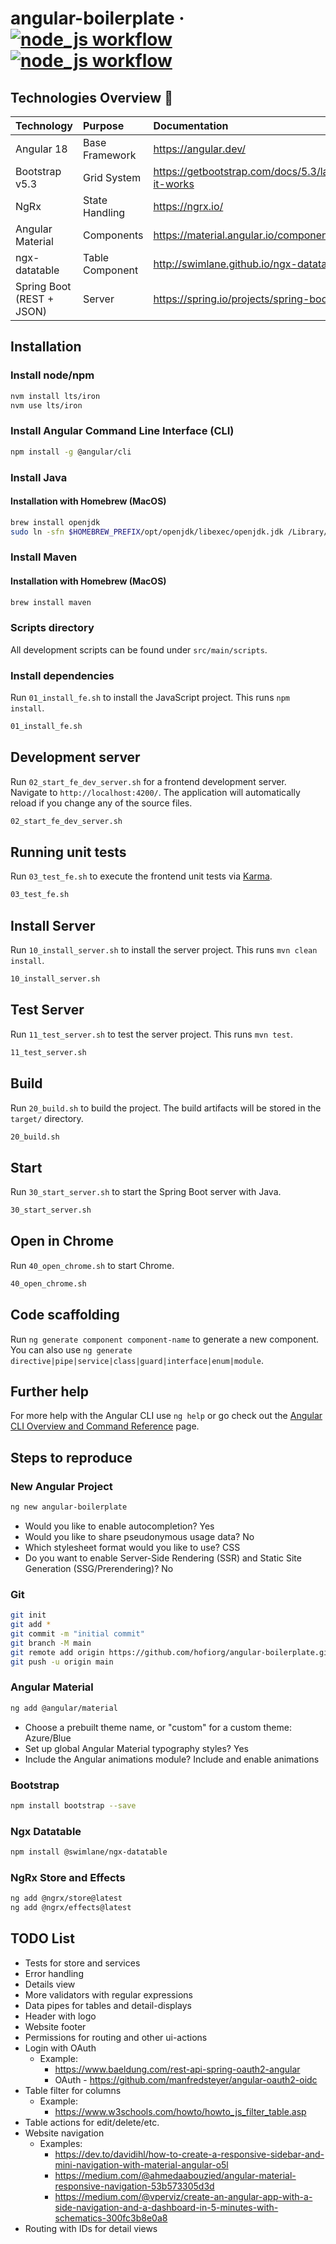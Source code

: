 # angular-boilerplate &middot; <a href="https://github.com/hofiorg/angular-boilerplate/actions/workflows/node.js.yml">![node_js workflow](https://github.com/hofiorg/angular-boilerplate/actions/workflows/node.js.yml/badge.svg)</a> <a href="https://github.com/hofiorg/angular-boilerplate/actions/workflows/maven.yml">![node_js workflow](https://github.com/hofiorg/angular-boilerplate/actions/workflows/maven.yml/badge.svg)</a>

## Technologies Overview 🚀

| Technology                    | Purpose         | Documentation                                                 |
|:------------------------------|:----------------|:--------------------------------------------------------------|
| Angular 18                    | Base Framework  | <https://angular.dev/>                                        |
| Bootstrap v5.3                | Grid System     | <https://getbootstrap.com/docs/5.3/layout/grid/#how-it-works> |
| NgRx                          | State Handling  | <https://ngrx.io/>                                            |
| Angular Material              | Components      | <https://material.angular.io/components/categories>           |
| ngx-datatable                 | Table Component | <http://swimlane.github.io/ngx-datatable/>                    |
| Spring Boot<br/>(REST + JSON) | Server          | <https://spring.io/projects/spring-boot>                      |

## Installation

### Install node/npm

```sh
nvm install lts/iron
nvm use lts/iron
```

### Install Angular Command Line Interface (CLI)

```sh
npm install -g @angular/cli
```

### Install Java

#### Installation with Homebrew (MacOS)

```sh
brew install openjdk
sudo ln -sfn $HOMEBREW_PREFIX/opt/openjdk/libexec/openjdk.jdk /Library/Java/JavaVirtualMachines/openjdk.jdk
```

### Install Maven

#### Installation with Homebrew (MacOS)

```sh
brew install maven
```

### Scripts directory

All development scripts can be found under
`src/main/scripts`.

### Install dependencies

Run `01_install_fe.sh` to install the JavaScript project. This runs `npm install`.

```sh
01_install_fe.sh
```

## Development server

Run `02_start_fe_dev_server.sh` for a frontend development server. Navigate to `http://localhost:4200/`. The application will automatically reload if you change any of the source files.

```sh
02_start_fe_dev_server.sh
```

## Running unit tests

Run `03_test_fe.sh` to execute the frontend unit tests via [Karma](https://karma-runner.github.io).

```sh
03_test_fe.sh
```

## Install Server

Run `10_install_server.sh` to install the server project. This runs `mvn clean install`.

```sh
10_install_server.sh
```

## Test Server

Run `11_test_server.sh` to test the server project. This runs `mvn test`.

```sh
11_test_server.sh
```

## Build

Run `20_build.sh` to build the project. The build artifacts will be stored in the `target/` directory.

```sh
20_build.sh
```

## Start

Run `30_start_server.sh` to start the Spring Boot server with Java.

```sh
30_start_server.sh
```

## Open in Chrome

Run `40_open_chrome.sh` to start Chrome.

```sh
40_open_chrome.sh
```

## Code scaffolding

Run `ng generate component component-name` to generate a new component. You can also use `ng generate directive|pipe|service|class|guard|interface|enum|module`.

## Further help

For more help with the Angular CLI use `ng help` or go check out the [Angular CLI Overview and Command Reference](https://angular.dev/tools/cli) page.

## Steps to reproduce

### New Angular Project

```sh
ng new angular-boilerplate
```

- Would you like to enable autocompletion? Yes
- Would you like to share pseudonymous usage data? No
- Which stylesheet format would you like to use? CSS
- Do you want to enable Server-Side Rendering (SSR) and Static Site Generation (SSG/Prerendering)? No

### Git

```sh
git init
git add *
git commit -m "initial commit"
git branch -M main
git remote add origin https://github.com/hofiorg/angular-boilerplate.git
git push -u origin main
```

### Angular Material

```sh
ng add @angular/material
```

- Choose a prebuilt theme name, or "custom" for a custom theme: Azure/Blue
- Set up global Angular Material typography styles? Yes
- Include the Angular animations module? Include and enable animations

### Bootstrap

```sh
npm install bootstrap --save
```

### Ngx Datatable

```sh
npm install @swimlane/ngx-datatable
```

### NgRx Store and Effects

```sh
ng add @ngrx/store@latest
ng add @ngrx/effects@latest
```

## TODO List

- Tests for store and services
- Error handling
- Details view
- More validators with regular expressions
- Data pipes for tables and detail-displays
- Header with logo
- Website footer
- Permissions for routing and other ui-actions
- Login with OAuth
  - Example:
    - <https://www.baeldung.com/rest-api-spring-oauth2-angular>
    - OAuth - <https://github.com/manfredsteyer/angular-oauth2-oidc>
- Table filter for columns
  - Example:
    - <https://www.w3schools.com/howto/howto_js_filter_table.asp>
- Table actions for edit/delete/etc.
- Website navigation
  - Examples:
    - <https://dev.to/davidihl/how-to-create-a-responsive-sidebar-and-mini-navigation-with-material-angular-o5l>
    - <https://medium.com/@ahmedaabouzied/angular-material-responsive-navigation-53b573305d3d>
    - <https://medium.com/@vperviz/create-an-angular-app-with-a-side-navigation-and-a-dashboard-in-5-minutes-with-schematics-300fc3b8e0a8>
- Routing with IDs for detail views
